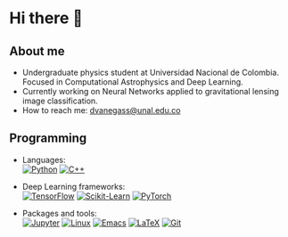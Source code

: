 # Hi there 👋

## About me

- Undergraduate physics student at Universidad Nacional de Colombia.
Focused in Computational Astrophysics and Deep Learning.
- Currently working on Neural Networks applied to gravitational lensing image classification.
- How to reach me: dvanegass@unal.edu.co

## Programming
* Languages: <br/>
[![Python](https://img.shields.io/badge/Python-grey?style=plastic&logo=python)]()
[![C++](https://img.shields.io/badge/C%2B%2B-%238e7cc3?style=plastic&logo=cplusplus)]()

* Deep Learning frameworks: <br/>
[![TensorFlow](https://img.shields.io/badge/TensorFlow-grey?style=plastic&logo=tensorflow)]()
[![Scikit-Learn](https://img.shields.io/badge/Scikit--Learn-%238e7cc3?style=plastic&logo=scikitlearn&logoColor=orange)]()
[![PyTorch](https://img.shields.io/badge/PyTorch-%2316537e?style=plastic&logo=pytorch)]()

* Packages and tools: <br/>
  [![Jupyter](https://img.shields.io/badge/Jupyter%20Notebook-grey?style=plastic&logo=jupyter)]()
  [![Linux](https://img.shields.io/badge/GNU%20Linux-%238e7cc3?style=plastic&logo=linux&logoColor=black)]()
  [![Emacs](https://img.shields.io/badge/GNU%20Emacs-%2316537e?style=plastic&logo=gnuemacs&logoColor=black)]()
  [![LaTeX](https://img.shields.io/badge/LaTeX-%23226002?style=plastic&logo=latex)]()
  [![Git](https://img.shields.io/badge/Git-%23ac1660?style=plastic&logo=git)]()

<!--
**Dvanegass/Dvanegass** is a ✨ _special_ ✨ repository because its `README.md` (this file) appears on your GitHub profile.

Here are some ideas to get you started:

- 🔭 I’m currently working on ...
- 🌱 I’m currently learning ...
- 👯 I’m looking to collaborate on ...
- 🤔 I’m looking for help with ...
- 💬 Ask me about ...
- 📫 How to reach me: ...
- 😄 Pronouns: ...
- ⚡ Fun fact: ...
-->
